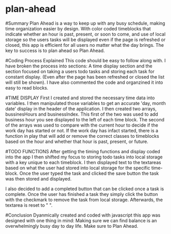 # plan-ahead

#Summary
Plan Ahead is a way to keep up with any busy schedule, making time organization easier by design. With color coded timeblocks that indicate whether an hour is past, present, or soon to come, and use of local storage so the users tasks will be displayed even if the page is refreshed or closed, this app is efficient for all users no matter what the day brings. The key to success is to plan ahead so Plan Ahead.


#Coding Process Explained
This code should be easy to follow along with. I have broken the process into sections: A time display section and the section focused on taking a users todo tasks and storing each task for constant display. (Even after the page has been refreshed or closed the list will still be shown). I have also commented the code and organzined it into easy to read blocks. 

#TIME DISPLAY
First I created and stored the necessary time data into variables. I then manipulated those variables to get an accurate 'day, month date' display in the header of the application. I then created two arrays, bussinesHours and businessIndex. This first of the two was used to add business hour you see displayed to the left of each time block. The second of the arrays was used to compare with the current hour to decide if the work day has started or not. If the work day has infact started, there is a function in play that will add or remove the correct classes to timeblocks based on the hour and whether that hour is past, present, or future.

#TODO FUNCTIONS 
After getting the timing functions and display coded into the app I then shifted my focus to storing todo tasks into local storage with a key unique to each timeblock. I then displayed text to the textareas based on what the user had stored into local storage for the specific time-block. Once the user typed the task and clicked the save button the task was then stored and displayed. 

I also decided to add a completed button that can be clicked once a task is complete. Once the user has finished a task they simply click the button with the checkmark to remove the task from local storage. Afterwards, the textarea is reset to " ". 


#Conclusion
 Dyanmically created and coded with javascript this app was designed with one thing in mind: Making sure we can find balance is an overwhelmingly busy day to day life. Make sure to Plan Ahead.
